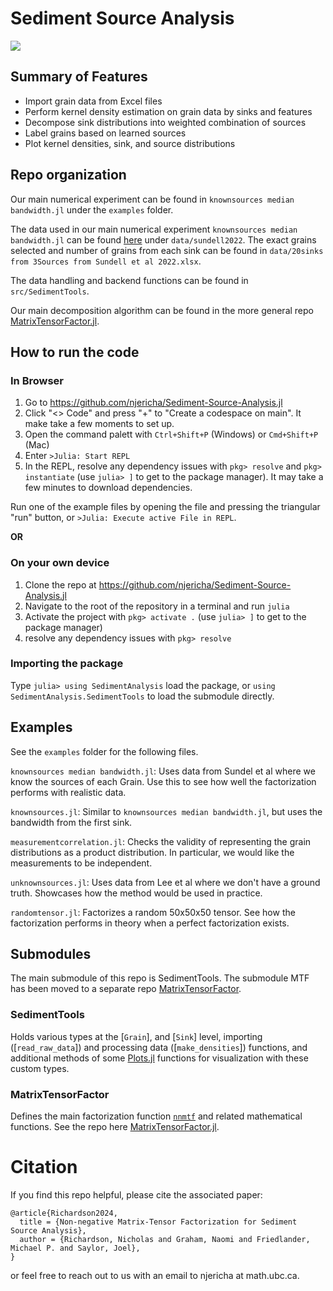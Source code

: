 # Sediment Source Analysis

<!---
comment text
[![](https://img.shields.io/badge/docs-stable-blue.svg)](https://njericha.github.io/SedimentAnalysis.jl/stable)



GitHub Actions : [![Build Status](https://github.com/JuliaLang/Example.jl/workflows/CI/badge.svg)](https://github.com/njericha/Sediment-Source-Analysis/actions?query=workflow%3ACI+branch%3Amaster)

AppVeyor: [![Build Status](https://ci.appveyor.com/api/projects/status/github/JuliaLang/Example.jl?branch=master&svg=true)](https://ci.appveyor.com/project/tkelman/example-jl/branch/master)

[![Coverage Status](https://coveralls.io/repos/JuliaLang/Example.jl/badge.svg?branch=master)](https://coveralls.io/r/JuliaLang/Example.jl?branch=master)
[![codecov.io](http://codecov.io/github/JuliaLang/Example.jl/coverage.svg?branch=master)](http://codecov.io/github/JuliaLang/Example.jl?branch=master)
--->

[![](https://img.shields.io/badge/docs-dev-blue.svg)](https://njericha.github.io/Sediment-Source-Analysis.jl/dev/)

## Summary of Features
- Import grain data from Excel files
- Perform kernel density estimation on grain data by sinks and features
- Decompose sink distributions into weighted combination of sources
- Label grains based on learned sources
- Plot kernel densities, sink, and source distributions

## Repo organization

Our main numerical experiment can be found in `knownsources median bandwidth.jl` under the `examples` folder.

The data used in our main numerical experiment `knownsources median bandwidth.jl` can be found [here](https://github.com/njericha/Sediment-Source-Analysis.jl/tree/main/data/sundell2022) under `data/sundell2022`. The exact grains selected and number of grains from each sink can be found in `data/20sinks from 3Sources from Sundell et al 2022.xlsx`.

The data handling and backend functions can be found in `src/SedimentTools`.

Our main decomposition algorithm can be found in the more general repo [MatrixTensorFactor.jl](https://github.com/MPF-Optimization-Laboratory/MatrixTensorFactor.jl).


## How to run the code

### In Browser
1. Go to https://github.com/njericha/Sediment-Source-Analysis.jl
2. Click "<> Code" and press "+" to "Create a codespace on main". It make take a few moments to set up.
3. Open the command palett with `Ctrl+Shift+P` (Windows) or `Cmd+Shift+P` (Mac)
4. Enter `>Julia: Start REPL`
5. In the REPL, resolve any dependency issues with `pkg> resolve` and `pkg> instantiate` (use `julia> ]` to get to the package manager). It may take a few minutes to download dependencies.

Run one of the example files by opening the file and pressing the triangular "run" button, or `>Julia: Execute active File in REPL`.

**OR**
### On your own device
1. Clone the repo at https://github.com/njericha/Sediment-Source-Analysis.jl
2. Navigate to the root of the repository in a terminal and run `julia`
3. Activate the project with `pkg> activate .` (use `julia> ]` to get to the package manager)
4. resolve any dependency issues with `pkg> resolve`

### Importing the package
Type `julia> using SedimentAnalysis` load the package, or `using SedimentAnalysis.SedimentTools` to load the submodule directly.

## Examples
See the `examples` folder for the following files.

`knownsources median bandwidth.jl`: Uses data from Sundel et al where we know the sources of each Grain. Use this to see how well the factorization performs with realistic data.

`knownsources.jl`: Similar to `knownsources median bandwidth.jl`, but uses the bandwidth from the first sink.

`measurementcorrelation.jl`: Checks the validity of representing the grain distributions as a product distribution. In particular, we would like the measurements to be independent.

`unknownsources.jl`: Uses data from Lee et al where we don't have a ground truth. Showcases how the method would be used in practice.

`randomtensor.jl`: Factorizes a random 50x50x50 tensor. See how the factorization performs in theory when a perfect factorization exists.

## Submodules
The main submodule of this repo is SedimentTools. The submodule MTF has been moved to a separate repo [MatrixTensorFactor](https://github.com/MPF-Optimization-Laboratory/MatrixTensorFactor.jl).

### SedimentTools
Holds various types at the [`Grain`], and [`Sink`] level, importing ([`read_raw_data`]) and processing data ([`make_densities`]) functions, and additional methods of some [Plots.jl](https://docs.juliaplots.org/stable/) functions for visualization with these custom types.

### MatrixTensorFactor
Defines the main factorization function [`nnmtf`](@ref) and related mathematical functions. See the repo here [MatrixTensorFactor.jl](https://github.com/MPF-Optimization-Laboratory/MatrixTensorFactor.jl).

# Citation

If you find this repo helpful, please cite the associated paper:

```
@article{Richardson2024,
  title = {Non-negative Matrix-Tensor Factorization for Sediment Source Analysis},
  author = {Richardson, Nicholas and Graham, Naomi and Friedlander, Michael P. and Saylor, Joel},
}
```

or feel free to reach out to us with an email to njericha at math.ubc.ca.
